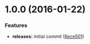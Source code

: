 <a name="1.0.0"></a>
# 1.0.0 (2016-01-22)


### Features

* **releases:** initial commit ([6ece501](https://github.com/hypeJunction/Elgg-ui_responsive_tabs/commit/6ece501))



